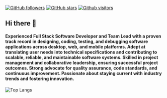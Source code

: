 [![GitHub followers](https://img.shields.io/github/followers/murtekbey?style=social)](https://github.com/murtekbey?tab=followers)
[![GitHub stars](https://img.shields.io/github/stars/murtekbey?style=social)](https://github.com/murtekbey?tab=repositories)
[![Github visitors](https://komarev.com/ghpvc/?username=murtekbey)](https://github.com/murtekbey)

## Hi there 👋

#### Experienced Full Stack Software Developer and Team Lead with a proven track record in designing, coding, testing, and debugging software applications across desktop, web, and mobile platforms. Adept at translating user needs into technical specifications and contributing to scalable, reliable, and maintainable software systems. Skilled in project management and collaborative leadership, ensuring successful project outcomes. Strong advocate for quality assurance, code standards, and continuous improvement. Passionate about staying current with industry trends and fostering innovation.

![Top Langs](https://github-readme-stats.vercel.app/api/top-langs/?username=murtekbey&layout=compact&theme=dark&hide_border=true)
